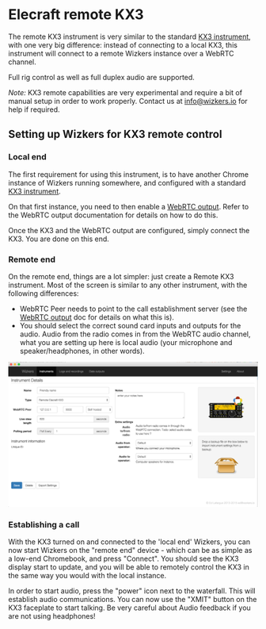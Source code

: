 # Elecraft remote KX3

The remote KX3 instrument is very similar to the standard [KX3 instrument](elecraft-kx3.md), with one very big difference: instead of connecting to a local KX3, this instrument will connect to a remote Wizkers instance over a WebRTC channel.

Full rig control as well as full duplex audio are supported.

_Note:_ KX3 remote capabilities are very experimental and require a bit of manual setup in order to work properly. Contact us at [info@wizkers.io](info@wizkers.io) for help if required.

## Setting up Wizkers for KX3 remote control


### Local end

The first requirement for using this instrument, is to have another Chrome instance of Wizkers running somewhere, and configured with a standard [KX3 instrument](elecraft-kx3.md).

On that first instance, you need to then enable a [WebRTC output](../out/webrtc.md). Refer to the WebRTC output documentation for details on how to do this.

Once the KX3 and the WebRTC output are configured, simply connect the KX3. You are done on this end.

### Remote end

On the remote end, things are a lot simpler: just create a Remote KX3 instrument. Most of the screen is similar to any other instrument, with the following differences:

* WebRTC Peer needs to point to the call establishment server (see the [WebRTC output](../out/webrtc.md) doc for details on what this is).
* You should select the correct sound card inputs and outputs for the audio. Audio from the radio comes in from the WebRTC audio channel, what you are setting up here is local audio (your microphone and speaker/headphones, in other words).

![Remote KX3 setup screen](img/kx3-remote-config.png)


### Establishing a call

With the KX3 turned on and connected to the 'local end' Wizkers, you can now start Wizkers on the "remote end" device - which can be as simple as a low-end Chromebook, and press "Connect". You should see the KX3 display start to update, and you will be able to remotely control the KX3 in the same way you would with the local instance.

In order to start audio, press the "power" icon next to the waterfall. This will establish audio communications. You can now use the "XMIT" button on the KX3 faceplate to start talking. Be very careful about Audio feedback if you are not using headphones!